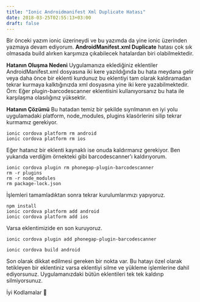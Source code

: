 ```yaml
---
title: "Ionic Androidmanifest Xml Duplicate Hatası"
date: 2018-03-25T02:55:13+03:00
draft: false
---
```


Bir önceki yazım ionic üzerineydi ve bu yazımda da yine ionic üzerinden yazmaya devam ediyorum. **AndroidManifest.xml Duplicate** hatası çok sık olmasada build alırken karşımıza çıkabilecek hatalardan biri olabilmektedir.

**Hatanın Oluşma Nedeni**
Uygulamanıza eklediğiniz eklentiler AndroidManifest.xml dosyasına iki kere yazıldığında bu hata meydana gelir veya daha önce bir eklenti kurdunuz bu eklentiyi tam olarak kaldıramadan tekrar kurmaya kalktığınızda xml dosyasına yine iki kere yazabilmektedir.
Örn: Eğer plugin-barcodescanner eklentisini kullanıyorsanız bu hata ile karşılaşma olasılığınız yüksektir.

**Hatanın Çözümü**
Bu hatadan temiz bir şekilde sıyrılmanın en iyi yolu uygulamadaki platform, node_modules, plugins klasörlerini silip tekrar kurmamız gerekiyor.
```
ionic cordova platform rm android
ionic cordova platform rm ios
``` 
Eğer hatanız bir eklenti kaynaklı ise onuda kaldırmanız gerekiyor. Ben yukarıda verdiğim örnekteki gibi barcodescanner'ı kaldırıyorum.
```
ionic cordova plugin rm phonegap-plugin-barcodescanner
rm -r plugins
rm -r node_modules
rm package-lock.json
```

İşlemleri tamamladıktan sonra tekrar kurulumlarımızı yapıyoruz.
```
npm install
ionic cordova platform add android
ionic cordova platform add ios
```
Varsa eklentimizide en son kuruyoruz.
```
ionic cordova plugin add phonegap-plugin-barcodescanner

ionic cordova build android
```

Son olarak dikkat edilmesi gereken bir nokta var. Bu hatayı özel olarak tetikleyen bir eklentiniz varsa eklentiyi silme ve yükleme işlemlerine dahil ediyorsunuz. Uygulamanızdaki bütün eklentileri tek tek kaldırıp silmiyorsunuz.

İyi Kodlamalar 🙂